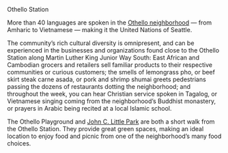 <div class="stop-title">Othello Station</div>

More than 40 languages are spoken in the [Othello neighborhood](http://www.helloothello.com/) — from Amharic to Vietnamese — making it the United Nations of Seattle.
 
The community’s rich cultural diversity is omnipresent, and can be experienced in the businesses and organizations found close to the Othello Station along Martin Luther King Junior Way South: East African and Cambodian grocers and retailers sell familiar products to their respective communities or curious customers; the smells of lemongrass pho, or beef skirt steak carne asada, or pork and shrimp shumai greets pedestrians passing the dozens of restaurants dotting the neighborhood; and throughout the week, you can hear Christian service spoken in Tagalog, or Vietnamese singing coming from the neighborhood’s Buddhist monastery, or prayers in Arabic being recited at a local Islamic school.
 
The Othello Playground and [John C. Little Park](http://www.seattle.gov/parks/find/parks/john-c-little-sr-park) are both a short walk from the Othello Station. They provide great green spaces, making an ideal location to enjoy food and picnic from one of the neighborhood’s many food choices.